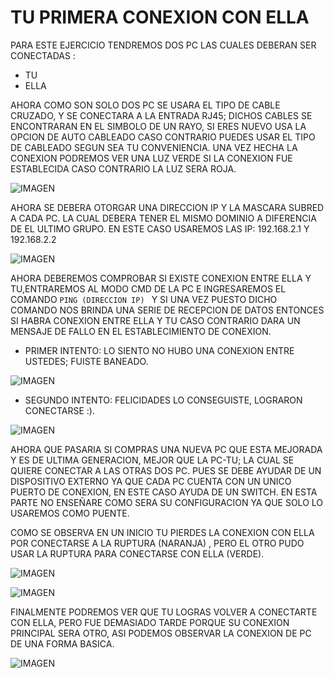 # TU PRIMERA CONEXION CON ELLA 

PARA ESTE EJERCICIO TENDREMOS DOS PC LAS CUALES DEBERAN SER CONECTADAS :
  - TU  
  - ELLA 
 
AHORA COMO SON SOLO DOS PC SE USARA EL TIPO DE CABLE CRUZADO, Y SE CONECTARA A LA ENTRADA RJ45; DICHOS CABLES SE ENCONTRARAN EN EL SIMBOLO DE UN RAYO, SI ERES NUEVO USA LA OPCION DE AUTO CABLEADO CASO CONTRARIO PUEDES USAR EL TIPO DE CABLEADO SEGUN SEA TU CONVENIENCIA.
UNA VEZ HECHA LA CONEXION PODREMOS VER UNA LUZ VERDE SI LA CONEXION FUE ESTABLECIDA CASO CONTRARIO LA LUZ SERA ROJA.

![IMAGEN](https://github.com/angelhr28/REDES-BASICAS/blob/master/IMAGENES/CONEXION/1-.png)

AHORA SE DEBERA OTORGAR UNA DIRECCION IP Y LA MASCARA SUBRED A CADA PC. LA CUAL DEBERA TENER EL MISMO DOMINIO A DIFERENCIA DE EL ULTIMO GRUPO.
EN ESTE CASO USAREMOS LAS IP: 192.168.2.1  Y 192.168.2.2

![IMAGEN](https://github.com/angelhr28/REDES-BASICAS/blob/master/IMAGENES/CONEXION/2-.png)

AHORA DEBEREMOS COMPROBAR SI EXISTE CONEXION ENTRE ELLA Y TU,ENTRAREMOS AL MODO CMD DE LA PC E INGRESAREMOS EL COMANDO ``PING (DIRECCION IP) `` Y SI UNA VEZ PUESTO DICHO COMANDO NOS BRINDA UNA SERIE DE RECEPCION DE DATOS ENTONCES SI HABRA CONEXION ENTRE ELLA Y TU CASO CONTRARIO DARA UN MENSAJE DE FALLO EN EL ESTABLECIMIENTO DE CONEXION.
  - PRIMER INTENTO:   LO SIENTO NO HUBO UNA CONEXION ENTRE USTEDES; FUISTE BANEADO.

![IMAGEN](https://github.com/angelhr28/REDES-BASICAS/blob/master/IMAGENES/CONEXION/4-.png)

  - SEGUNDO INTENTO:    FELICIDADES LO CONSEGUISTE, LOGRARON CONECTARSE :).
  
![IMAGEN](https://github.com/angelhr28/REDES-BASICAS/blob/master/IMAGENES/CONEXION/3-.png)

AHORA QUE PASARIA SI COMPRAS UNA NUEVA PC QUE ESTA MEJORADA Y ES DE ULTIMA GENERACION, MEJOR QUE LA PC-TU; LA CUAL SE QUIERE CONECTAR A LAS OTRAS DOS PC. PUES SE DEBE AYUDAR DE UN DISPOSITIVO EXTERNO YA QUE CADA PC CUENTA CON UN UNICO PUERTO DE CONEXION, EN ESTE CASO AYUDA DE UN SWITCH.
EN ESTA PARTE NO ENSEÑARE COMO SERA SU CONFIGURACION YA QUE SOLO LO USAREMOS COMO PUENTE.

COMO SE OBSERVA EN UN INICIO TU PIERDES LA CONEXION CON ELLA POR CONECTARSE A LA RUPTURA (NARANJA) , PERO EL OTRO PUDO USAR LA RUPTURA PARA CONECTARSE CON ELLA (VERDE).

![IMAGEN](https://github.com/angelhr28/REDES-BASICAS/blob/master/IMAGENES/CONEXION/5-.png)

![IMAGEN](https://github.com/angelhr28/REDES-BASICAS/blob/master/IMAGENES/CONEXION/6-.png)

FINALMENTE PODREMOS VER QUE TU LOGRAS VOLVER A CONECTARTE CON ELLA, PERO FUE DEMASIADO TARDE PORQUE SU CONEXION PRINCIPAL SERA OTRO, ASI PODEMOS OBSERVAR LA CONEXION DE PC DE UNA FORMA BASICA.

![IMAGEN](https://github.com/angelhr28/REDES-BASICAS/blob/master/IMAGENES/CONEXION/7-.png)
